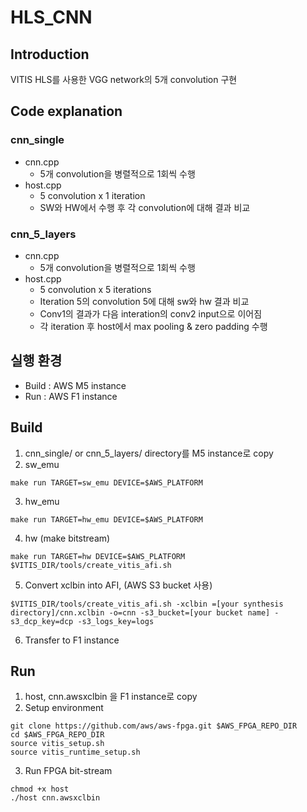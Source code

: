# HLS_CNN

## Introduction
VITIS HLS를 사용한 VGG network의 5개 convolution 구현
## Code explanation
### cnn_single
+ cnn.cpp
  + 5개 convolution을 병렬적으로 1회씩 수행
+ host.cpp
  + 5 convolution x 1 iteration
  + SW와 HW에서 수행 후 각 convolution에 대해 결과 비교
### cnn_5_layers
+ cnn.cpp
  + 5개 convolution을 병렬적으로 1회씩 수행
+ host.cpp
  + 5 convolution x 5 iterations
  + Iteration 5의 convolution 5에 대해 sw와 hw 결과 비교
  + Conv1의 결과가 다음 interation의 conv2 input으로 이어짐
  + 각 iteration 후 host에서 max pooling & zero padding 수행

## 실행 환경
+ Build : AWS M5 instance
+ Run : AWS F1 instance

## Build
1. cnn_single/ or cnn_5_layers/ directory를 M5 instance로 copy
2. sw_emu
```
make run TARGET=sw_emu DEVICE=$AWS_PLATFORM
```
3. hw_emu
```
make run TARGET=hw_emu DEVICE=$AWS_PLATFORM
```
4. hw (make bitstream)
```
make run TARGET=hw DEVICE=$AWS_PLATFORM
$VITIS_DIR/tools/create_vitis_afi.sh
```
5. Convert xclbin into AFI, (AWS S3 bucket 사용)
```
$VITIS_DIR/tools/create_vitis_afi.sh -xclbin =[your synthesis directory]/cnn.xclbin -o=cnn -s3_bucket=[your bucket name] -s3_dcp_key=dcp -s3_logs_key=logs
```
6. Transfer to F1 instance

## Run
1. host, cnn.awsxclbin 을 F1 instance로 copy
2. Setup environment
```
git clone https://github.com/aws/aws-fpga.git $AWS_FPGA_REPO_DIR
cd $AWS_FPGA_REPO_DIR
source vitis_setup.sh
source vitis_runtime_setup.sh
```
3. Run FPGA bit-stream
```
chmod +x host
./host cnn.awsxclbin
```
